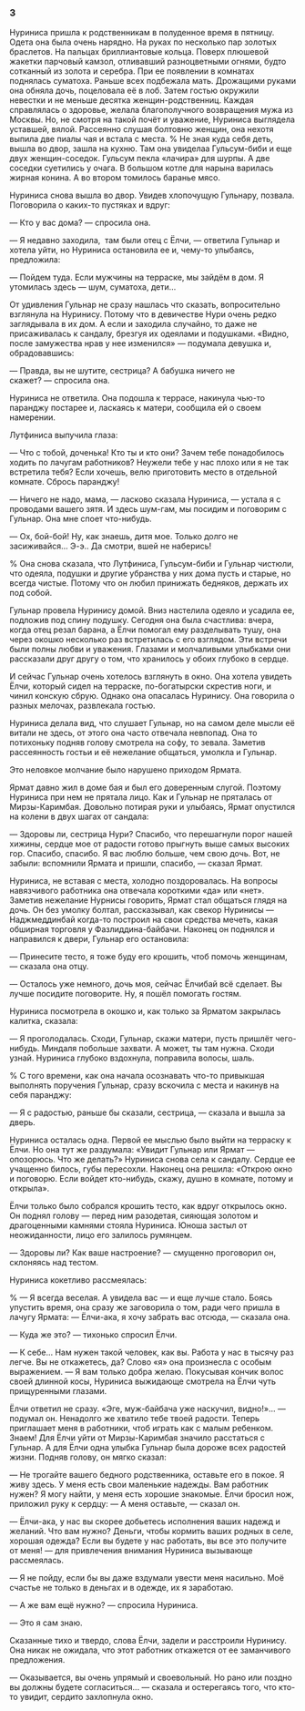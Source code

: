 ### 3

Нуриниса пришла к родственникам в полуденное время в пятницу.
Одета она была очень нарядно.
На руках по несколько пар золотых браслетов.
На пальцах бриллиантовые кольца.
Поверх плюшевой жакетки парчовый камзол, отливавший разноцветными огнями, будто сотканный из золота и серебра.
При ее появлении в комнатах поднялась суматоха.
Раньше всех подбежала мать.
Дрожащими руками она обняла дочь, поцеловала её в лоб.
Затем гостью окружили невестки и не меньше десятка женщин-родственниц.
Каждая справлялась о здоровье, желала благополучного возвращения мужа из Москвы.
Но, не смотря на такой почёт и уважение, Нуриниса выглядела уставшей, вялой.
Рассеянно слушая болтовню женщин, она нехотя выпила две пиалы чая и встала с места.
% Не зная куда себя деть, вышла во двор, зашла на кухню.
Там она увиделаа Гульсум-биби и еще двух женщин-соседок.
Гульсум пекла «лачира» для шурпы.
А две соседки суетились у очага.
В большом котле для нарына варилась жирная конина.
А во втором томилось баранье мясо.

Нуриниса снова вышла во двор.
Увидев хлопочущую Гульнару, позвала.
Поговорила о каких-то пустяках и вдруг:

— Кто у вас дома? — спросила она.

— Я недавно заходила,  там были отец с Ёлчи, — ответила Гульнар и хотела уйти, но Нуриниса остановила ее и, чему-то улыбаясь, предложила:

— Пойдем туда.
Если мужчины на терраске, мы зайдём в дом.
Я утомилась здесь — шум, суматоха, дети…

От удивления Гульнар не сразу нашлась что сказать, вопросительно взглянула на Нуринису.
Потому что в девичестве Нури очень редко заглядывала в их дом.
А если и заходила случайно, то даже не присаживалась к сандалу, брезгуя их одеялами и подушками.
«Видно, после замужества нрав у нее изменился» — подумала девушка и, обрадовавшись:

— Правда, вы не шутите, сестрица?
А бабушка ничего не скажет? — спросила она.

Нуриниса не ответила.
Она подошла к террасе, накинула чью-то паранджу постарее и, ласкаясь к матери, сообщила ей о своем намерении.

Лутфиниса выпучила глаза:

— Что с тобой, доченька!
Кто ты и кто они?
Зачем тебе понадобилось ходить по лачугам работников?
Неужели тебе у нас плохо или я не так встретила тебя?
Если хочешь, велю приготовить место в отдельной комнате.
Сбрось паранджу!

— Ничего не надо, мама, — ласково сказала Нуриниса, — устала я с проводами вашего зятя.
И здесь шум-гам, мы посидим и поговорим с Гульнар.
Она мне споет что-нибудь.

— Ох, бой-бой! Ну, как знаешь, дитя мое.
Только долго не засиживайся… Э-э.. Да смотри, вшей не наберись!

% Она снова сказала, что Лутфиниса, Гульсум-биби и Гульнар чистюли, что одеяла, подушки и другие убранства у них дома пусть и старые, но всегда чистые.
Потому что он любил принижать бедняков, держать их под собой.

Гульнар провела Нуринису домой.
Вниз настелила одеяло и усадила ее, подложив под спину подушку.
Сегодня она была счастлива: вчера, когда отец резал барана, а Ёлчи помогал ему разделывать тушу, она через окошко несколько раз встретилась с его взглядом.
Эти встречи были полны любви и уважения.
Глазами и молчаливыми улыбками они рассказали друг другу о том, что хранилось у обоих глубоко в сердце.

И сейчас Гульнар очень хотелось взглянуть в окно.
Она хотела увидеть Ёлчи, который сидел на терраске, по-богатырски скрестив ноги, и чинил конскую сбрую.
Однако она опасалась Нуринису.
Она говорила о разных мелочах, развлекала гостью.

Нуриниса делала вид, что слушает Гульнар, но на самом деле мысли её витали не здесь, от этого она часто отвечала невпопад.
Она то потихоньку подняв голову смотрела на софу, то зевала.
Заметив рассеянность гостьи и её нежелание общаться, умолкла и Гульнар.

Это неловкое молчание было нарушено приходом Ярмата.

Ярмат давно жил в доме бая и был его доверенным слугой.
Поэтому Нуриниса при нем не прятала лицо.
Как и Гульнар не пряталась от Мирзы-Каримбая.
Довольно потирая руки и улыбаясь, Ярмат опустился на колени в двух шагах от сандала:

— Здоровы ли, сестрица Нури?
Спасибо, что перешагнули порог нашей хижины, сердце мое от радости готово прыгнуть выше самых высоких гор.
Спасибо, спасибо.
Я вас люблю больше, чем свою дочь.
Вот, не забыли: вспомнили Ярмата и пришли, спасибо, — сказал Ярмат.

Нуриниса, не вставая с места, холодно поздоровалась.
На вопросы навязчивого работника она отвечала короткими «да» или «нет».
Заметив нежелание Нурнисы говорить, Ярмат стал общаться глядя на дочь.
Он без умолку болтал, рассказывал, как свекор Нуринисы — Наджмеддинбай когда-то построил на свои средства мечеть, какая обширная торговля у Фазлиддина-байбачи.
Наконец он поднялся и направился к двери, Гульнар его остановила:

— Принесите тесто, я тоже буду его крошить, чтоб помочь женщинам, — сказала она отцу.

— Осталось уже немного, дочь моя, сейчас Ёлчибай всё сделает.
Вы лучше посидите поговорите.
Ну, я пошёл помогать гостям.

Нуриниса посмотрела в окошко и, как только за Ярматом закрылась калитка, сказала:

— Я проголодалась.
Сходи, Гульнар, скажи матери, пусть пришлёт чего-нибудь.
Миндаля побольше захвати.
А может, ты там нужна.
Сходи узнай.
Нуриниса глубоко вздохнула, поправила волосы, шаль.

% С того времени, как она начала осознавать что-то привыкшая выполнять поручения Гульнар, сразу вскочила с места и накинув на себя паранджу:

— Я с радостью, раньше бы сказали, сестрица, — сказала и вышла за дверь.

Нуриниса осталась одна.
Первой ее мыслью было выйти на терраску к Ёлчи.
Но она тут же раздумала:
«Увидит Гульнар или Ярмат — опозорюсь.
Что же делать?» Нуриниса снова села к сандалу.
Сердце ее учащенно билось, губы пересохли.
Наконец она решила:
«Открою окно и поговорю.
Если войдет кто-нибудь, скажу, душно в комнате, потому и открыла».

Ёлчи только было собрался крошить тесто, как вдруг открылось окно.
Он поднял голову — перед ним разодетая, сияющая золотом и драгоценными камнями стояла Нуриниса.
Юноша застыл от неожиданности, лицо его залилось румянцем.

— Здоровы ли? Как ваше настроение? — смущенно проговорил он, склоняясь над тестом.

Нуриниса кокетливо рассмеялась:

% — Я всегда веселая.
А увидела вас — и еще лучше стало.
Боясь упустить время, она сразу же заговорила о том, ради чего пришла в лачугу Ярмата:
— Ёлчи-ака, я хочу забрать вас отсюда, — сказала она.

— Куда же это? — тихонько спросил Ёлчи.

— К себе…
Нам нужен такой человек, как вы.
Работа у нас в тысячу раз легче.
Вы не откажетесь, да?
Слово «я» она произнесла с особым выражением.
— Я вам только добра желаю.
Покусывая кончик волос своей длинной косы, Нуриниса выжидающе смотрела на Ёлчи чуть прищуренными глазами.

Ёлчи ответил не сразу.
«Эге, муж-байбача уже наскучил, видно!»... — подумал он.
Ненадолго же хватило тебе твоей радости.
Теперь приглашает меня в работники, чтоб играть как с малым ребенком.
Знаем!
Для Ёлчи уйти от Мирзы-Каримбая значило расстаться с Гульнар.
А для Ёлчи одна улыбка Гульнар была дороже всех радостей жизни.
Подняв голову, он мягко сказал:

— Не трогайте вашего бедного родственника, оставьте его в покое.
Я живу здесь.
У меня есть свои маленькие надежды.
Вам работник нужен?
Я могу найти, у меня есть хорошие знакомые.
Ёлчи бросил нож, приложил руку к сердцу:
— А меня оставьте, — сказал он.

— Ёлчи-ака, у нас вы скорее добьетесь исполнения ваших надежд и желаний.
Что вам нужно?
Деньги, чтобы кормить ваших родных в селе, хорошая одежда?
Если вы будете у нас работать, вы все это получите от меня! — для привлечения внимания Нуриниса вызывающе рассмеялась.

— Я не пойду, если бы вы даже вздумали увести меня насильно.
Моё счастье не только в деньгах и в одежде, их я заработаю.

— А же вам ещё нужно? — спросила Нуриниса.

— Это я сам знаю.

Сказанные тихо и твердо, слова Ёлчи, задели и расстроили Нуринису.
Она никак не ожидала, что этот работник откажется от ее заманчивого предложения.

— Оказывается, вы очень упрямый и своевольный.
Но рано или поздно вы должны будете согласиться... — сказала и остерегаясь того, что кто-то увидит, сердито захлопнула окно.
